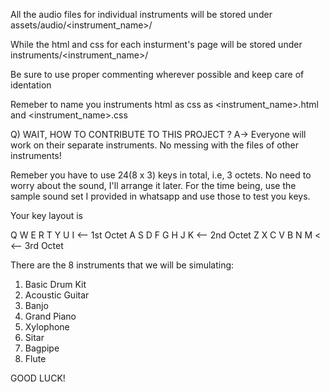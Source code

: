 All the audio files for individual instruments will be stored under
assets/audio/<instrument_name>/

While the html and css for each insturment's page will be stored under 
instruments/<instrument_name>/

Be sure to use proper commenting wherever possible and keep care of identation

Remeber to name you instruments html as css as <instrument_name>.html and <instrument_name>.css

Q) WAIT, HOW TO CONTRIBUTE TO THIS PROJECT ?
A-> Everyone will work on their separate instruments. No messing with the files of other instruments!

Remeber you have to use 24(8 x 3) keys in total, i.e, 3 octets. No need to worry about the sound, I'll arrange it later.
For the time being, use the sample sound set I provided in whatsapp and use those to test you keys.

Your key layout is

Q W E R T Y U I     <-- 1st Octet
A S D F G H J K     <-- 2nd Octet
Z X C V B N M <     <-- 3rd Octet

There are the 8 instruments that we will be simulating:
1. Basic Drum Kit
2. Acoustic Guitar
3. Banjo
4. Grand Piano
5. Xylophone
6. Sitar
7. Bagpipe
8. Flute

GOOD LUCK!